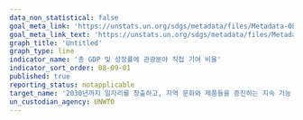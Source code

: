 ```yaml
---
data_non_statistical: false
goal_meta_link: 'https://unstats.un.org/sdgs/metadata/files/Metadata-08-09-01.pdf'
goal_meta_link_text: 'https://unstats.un.org/sdgs/metadata/files/Metadata-08-09-01.pdf'
graph_title: 'Untitled'
graph_type: line
indicator_name: '총 GDP 및 성장률에 관광분야 직접 기여 비율'
indicator_sort_order: 08-09-01
published: true
reporting_status: notapplicable
target_name: '2030년까지 일자리를 창출하고, 지역 문화와 제품들을 증진하는 지속 가능 관광 촉진을 위한 정책들의 설계 및 시행'
un_custodian_agency: UNWTO
---
```

